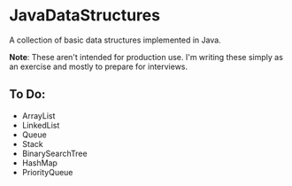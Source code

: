 # JavaDataStructures
A collection of basic data structures implemented in Java.

**Note**: These aren't intended for production use. I'm writing these simply as an exercise and mostly to prepare for interviews.

## To Do:

* ArrayList
* LinkedList
* Queue
* Stack
* BinarySearchTree
* HashMap
* PriorityQueue